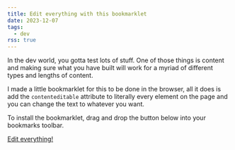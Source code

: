 ```yaml
---
title: Edit everything with this bookmarklet
date: 2023-12-07
tags:
  - dev
rss: true
---
```


In the dev world, you gotta test lots of stuff. One of those things is content and making sure what you have built will work for a myriad of different types and lengths of content.

I made a little bookmarklet for this to be done in the browser, all it does is add the `contenteditable` attribute to literally every element on the page and you can change the text to whatever you want.

To install the bookmarklet, drag and drop the button below into your bookmarks toolbar.

<a href="javascript:(function()%7Bdocument.querySelectorAll(%22body%20*%22).forEach(function%20(x)%20%7B%0A%20%20if%20(x.getAttribute(%22contenteditable%22)%20%3D%3D%20%22true%22)%20%7B%0A%20%20%20%20x.setAttribute(%22contenteditable%22%2C%20false)%3B%0A%20%20%7D%20else%20%7B%0A%20%20%20%20x.setAttribute(%22contenteditable%22%2C%20true)%3B%0A%20%20%7D%0A%7D)%3B%7D)()%3B" class="button">Edit everything!</a>
